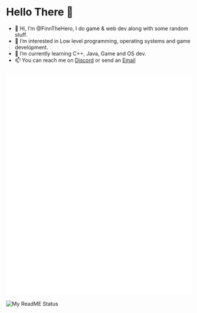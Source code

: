 # Hello There 👋 

- 👋 Hi, I’m @FinnTheHero, I do game & web dev along with some random stuff.
- 👀 I’m interested in Low level programming, operating systems and game development.
- 🌱 I’m currently learning C++, Java, Game and OS dev.
- 📫 You can reach me on [Discord](https://discordapp.com/users/605852216162779146) or send an [Email](mailto:aleksandre.nozadze.1@iliauni.edu.ge)
##
![img](https://raw.githubusercontent.com/FinnTheHero/github-stats/master/generated/languages.svg#gh-dark-mode-only)
![img](https://raw.githubusercontent.com/FinnTheHero/github-stats/master/generated/overview.svg#gh-dark-mode-only)

![My ReadME Status](https://github-readme-stats.vercel.app/api?username=FinnTheHero&show_icons=true&theme=transparent)
